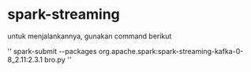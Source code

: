 # spark-streaming
untuk menjalankannya, gunakan command berikut

''
	spark-submit --packages org.apache.spark:spark-streaming-kafka-0-8_2.11:2.3.1  bro.py
''

